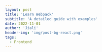 ```yaml
---
layout: post
title: 'Learn Webpack'
subtitle: 'A detailed guide with examples'
date: 2022-11-01
author: 'Jiali'
header-img: 'img/post-bg-react.png'
tags:
  - Frontend
---
```

